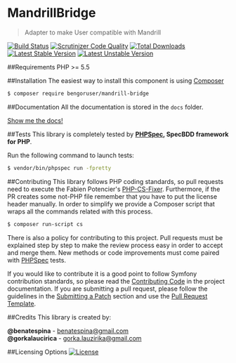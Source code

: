 # MandrillBridge
> Adapter to make User compatible with Mandrill

[![Build Status](https://travis-ci.org/BenGorUser/MandrillBridge.svg?branch=master)](https://travis-ci.org/BenGorUser/MandrillBridge)
[![Scrutinizer Code Quality](https://scrutinizer-ci.com/g/BenGorUser/MandrillBridge/badges/quality-score.png?b=master)](https://scrutinizer-ci.com/g/BenGorUser/MandrillBridge/?branch=master)
[![Total Downloads](https://poser.pugx.org/bengoruser/mandrill-bridge/downloads)](https://packagist.org/packages/bengoruser/mandrill-bridge/)
[![Latest Stable Version](https://poser.pugx.org/bengoruser/mandrill-bridge//v/stable.svg)](https://packagist.org/packages/bengoruser/mandrill-bridge/)
[![Latest Unstable Version](https://poser.pugx.org/bengoruser/mandrill-bridge//v/unstable.svg)](https://packagist.org/packages/bengoruser/mandrill-bridge/)

##Requirements
PHP >= 5.5

##Installation
The easiest way to install this component is using [Composer][6]
```bash
$ composer require bengoruser/mandrill-bridge
```

##Documentation
All the documentation is stored in the `docs` folder.

[Show me the docs!](docs/index.md)

##Tests
This library is completely tested by **[PHPSpec][1], SpecBDD framework for PHP**.

Run the following command to launch tests:
```bash
$ vendor/bin/phpspec run -fpretty
```

##Contributing
This library follows PHP coding standards, so pull requests need to execute the Fabien Potencier's [PHP-CS-Fixer][5].
Furthermore, if the PR creates some not-PHP file remember that you have to put the license header manually. In order
to simplify we provide a Composer script that wraps all the commands related with this process.
```bash
$ composer run-script cs
```

There is also a policy for contributing to this project. Pull requests must be explained step by step to make the
review process easy in order to accept and merge them. New methods or code improvements must come paired with
[PHPSpec][1] tests.

If you would like to contribute it is a good point to follow Symfony contribution standards, so please read the
[Contributing Code][2] in the project documentation. If you are submitting a pull request, please follow the guidelines
in the [Submitting a Patch][3] section and use the [Pull Request Template][4].

##Credits
This library is created by:
>
**@benatespina** - [benatespina@gmail.com](mailto:benatespina@gmail.com)<br>
**@gorkalaucirica** - [gorka.lauzirika@gmail.com](mailto:gorka.lauzirika@gmail.com)

##Licensing Options
[![License](https://poser.pugx.org/bengoruser/mandrill-bridge//license.svg)](https://github.com/BenGorUser/MandrillBridge/blob/master/LICENSE)

[1]: http://www.phpspec.net/
[2]: http://symfony.com/doc/current/contributing/code/index.html
[3]: http://symfony.com/doc/current/contributing/code/patches.html#check-list
[4]: http://symfony.com/doc/current/contributing/code/patches.html#make-a-pull-request
[5]: http://cs.sensiolabs.org/
[6]: http://getcomposer.org
